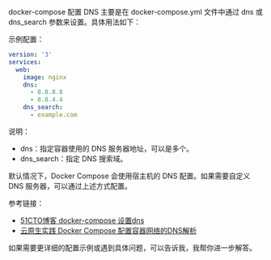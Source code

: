 docker-compose 配置 DNS 主要是在 docker-compose.yml 文件中通过 dns 或 dns_search 参数来设置。具体用法如下：

示例配置：

```yaml
version: '3'
services:
  web:
    image: nginx
    dns:
      - 8.8.8.8
      - 8.8.4.4
    dns_search:
      - example.com
```

说明：
- dns：指定容器使用的 DNS 服务器地址，可以是多个。
- dns_search：指定 DNS 搜索域。

默认情况下，Docker Compose 会使用宿主机的 DNS 配置。如果需要自定义 DNS 服务器，可以通过上述方式配置。

参考链接：
- [51CTO博客 docker-compose 设置dns](https://blog.51cto.com/u_16213400/7443051)
- [云原生实践 Docker Compose 配置容器网络的DNS解析](https://www.oryoy.com/news/jie-mi-docker-compose-ru-he-qing-song-pei-zhi-rong-qi-wang-luo-de-dns-jie-xi.html)

如果需要更详细的配置示例或遇到具体问题，可以告诉我，我帮你进一步解答。
